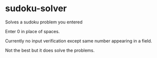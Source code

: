 # sudoku-solver

Solves a sudoku problem you entered

Enter 0 in place of spaces.

Currently no input verification except same number appearing in a field.

Not the best but it does solve the problems.
